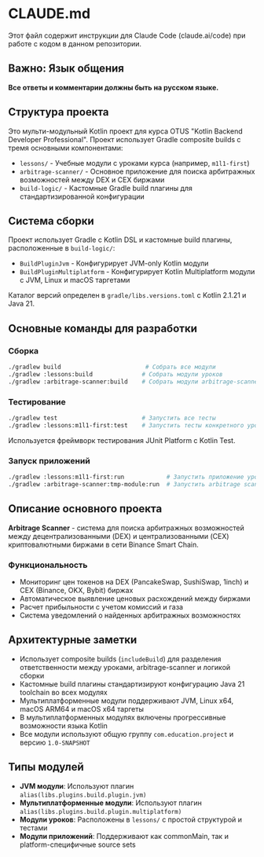 # CLAUDE.md

Этот файл содержит инструкции для Claude Code (claude.ai/code) при работе с кодом в данном репозитории.

## Важно: Язык общения

**Все ответы и комментарии должны быть на русском языке.**

## Структура проекта

Это мульти-модульный Kotlin проект для курса OTUS "Kotlin Backend Developer Professional". Проект использует Gradle composite builds с тремя основными компонентами:

- `lessons/` - Учебные модули с уроками курса (например, `m1l1-first`)
- `arbitrage-scanner/` - Основное приложение для поиска арбитражных возможностей между DEX и CEX биржами
- `build-logic/` - Кастомные Gradle build плагины для стандартизированной конфигурации

## Система сборки

Проект использует Gradle с Kotlin DSL и кастомные build плагины, расположенные в `build-logic/`:

- `BuildPluginJvm` - Конфигурирует JVM-only Kotlin модули
- `BuildPluginMultiplatform` - Конфигурирует Kotlin Multiplatform модули с JVM, Linux и macOS таргетами

Каталог версий определен в `gradle/libs.versions.toml` с Kotlin 2.1.21 и Java 21.

## Основные команды для разработки

### Сборка
```bash
./gradlew build                        # Собрать все модули
./gradlew :lessons:build              # Собрать модули уроков
./gradlew :arbitrage-scanner:build    # Собрать модули arbitrage-scanner
```

### Тестирование
```bash
./gradlew test                        # Запустить все тесты
./gradlew :lessons:m1l1-first:test    # Запустить тесты конкретного урока
```

Используется фреймворк тестирования JUnit Platform с Kotlin Test.

### Запуск приложений
```bash
./gradlew :lessons:m1l1-first:run            # Запустить приложение урока
./gradlew :arbitrage-scanner:tmp-module:run  # Запустить arbitrage scanner
```

## Описание основного проекта

**Arbitrage Scanner** - система для поиска арбитражных возможностей между децентрализованными (DEX) и централизованными (CEX) криптовалютными биржами в сети Binance Smart Chain.

### Функциональность
- Мониторинг цен токенов на DEX (PancakeSwap, SushiSwap, 1inch) и CEX (Binance, OKX, Bybit) биржах
- Автоматическое выявление ценовых расхождений между биржами
- Расчет прибыльности с учетом комиссий и газа
- Система уведомлений о найденных арбитражных возможностях

## Архитектурные заметки

- Использует composite builds (`includeBuild`) для разделения ответственности между уроками, arbitrage-scanner и логикой сборки
- Кастомные build плагины стандартизируют конфигурацию Java 21 toolchain во всех модулях
- Мультиплатформенные модули поддерживают JVM, Linux x64, macOS ARM64 и macOS x64 таргеты
- В мультиплатформенных модулях включены прогрессивные возможности языка Kotlin
- Все модули используют общую группу `com.education.project` и версию `1.0-SNAPSHOT`

## Типы модулей

- **JVM модули**: Используют плагин `alias(libs.plugins.build.plugin.jvm)`
- **Мультиплатформенные модули**: Используют плагин `alias(libs.plugins.build.plugin.multiplatform)`
- **Модули уроков**: Расположены в `lessons/` с простой структурой и тестами
- **Модули приложений**: Поддерживают как commonMain, так и platform-специфичные source sets